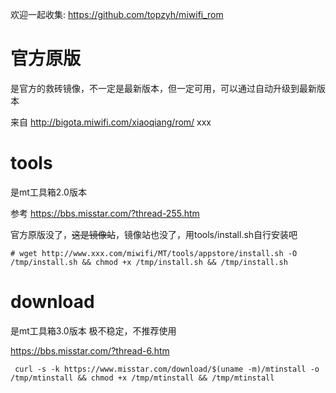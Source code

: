 欢迎一起收集: https://github.com/topzyh/miwifi_rom


# 官方原版 

是官方的救砖镜像，不一定是最新版本，但一定可用，可以通过自动升级到最新版本

来自 http://bigota.miwifi.com/xiaoqiang/rom/ xxx



# tools 

是mt工具箱2.0版本

参考 https://bbs.misstar.com/?thread-255.htm

官方原版没了，~~这是镜像站~~，镜像站也没了，用tools/install.sh自行安装吧
```
# wget http://www.xxx.com/miwifi/MT/tools/appstore/install.sh -O /tmp/install.sh && chmod +x /tmp/install.sh && /tmp/install.sh
```


# download

是mt工具箱3.0版本 极不稳定，不推荐使用

https://bbs.misstar.com/?thread-6.htm

```
 curl -s -k https://www.misstar.com/download/$(uname -m)/mtinstall -o /tmp/mtinstall && chmod +x /tmp/mtinstall && /tmp/mtinstall
```
